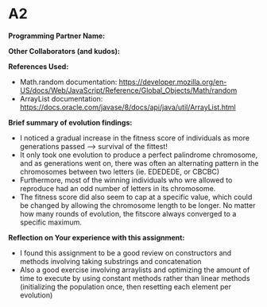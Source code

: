 # A2
**Programming Partner Name:**

**Other Collaborators (and kudos):**

**References Used:**
* Math.random documentation: https://developer.mozilla.org/en-US/docs/Web/JavaScript/Reference/Global_Objects/Math/random
* ArrayList documentation: https://docs.oracle.com/javase/8/docs/api/java/util/ArrayList.html

**Brief summary of evolution findings:**
* I noticed a gradual increase in the fitness score of individuals as more generations passed --> survival of the fittest!
* It only took one evolution to produce a perfect palindrome chromosome, and as generations went on, there was often an alternating pattern in the chromosomes between two letters (ie. EDEDEDE, or CBCBC)
* Furthermore, most of the winning individuals who wre allowed to reproduce had an odd number of letters in its chromosome.
* The fitness score did also seem to cap at a specific value, which could be changed by allowing the chromosome length to be longer. No matter how many rounds of evolution, the fitscore always converged to a specific maximum.


**Reflection on Your experience with this assignment:**
* I found this assignment to be a good review on constructors and methods involving taking substrings and concatenation
* Also a good exercise involving arraylists and optimizing the amount of time to execute by using constant methods rather than linear methods (initializing the population once, then resetting each element per evolution)
